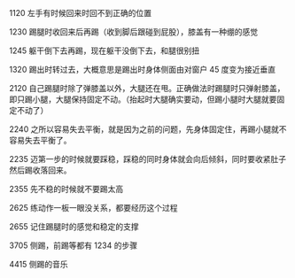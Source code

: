 1120 左手有时候回来时回不到正确的位置

1230 踢腿时收回来后再踢（收到脚后跟碰到屁股），膝盖有一种绷的感觉

1245 躯干倒下去再踢，现在躯干没倒下去，和腿很别扭

1320 踢出时转过去，大概意思是踢出时身体侧面由对窗户 45 度变为接近垂直

2120 自己踢腿时除了弹膝盖以外，大腿还在甩。正确做法时踢腿时只弹射膝盖，即只踢小腿，大腿保持固定不动。（抬起时大腿确实要动，但踢小腿时大腿就要固定不动了）

2240 之所以容易失去平衡，就是因为之前的问题，先身体固定住，再踢小腿就不容易失去平衡了。

2235 迈第一步的时候就要踩稳，踩稳的同时身体就会向后倾斜，同时要收紧肚子然后踢收落回来。

2355 先不稳的时候就不要踢太高

2625 练动作一板一眼没关系，都要经历这个过程

2655 记住踢腿时的感觉和稳定的支撑

3705 侧踢，前踢等都有 1234 的步骤

4415 侧踢的音乐
